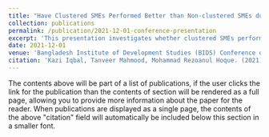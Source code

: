 ```yaml
---
title: "Have Clustered SMEs Performed Better than Non-clustered SMEs during the Pandemic in Bangladesh? Evidence from Three Rounds of Worker-Linked Enterprise Surveys"
collection: publications
permalink: /publication/2021-12-01-conference-presentation
excerpt: 'This presentation investigates whether clustered SMEs performed better than non-clustered SMEs during the pandemic in Bangladesh, based on evidence from three rounds of worker-linked enterprise surveys.'
date: 2021-12-01
venue: 'Bangladesh Institute of Development Studies (BIDS) Conference on Development (ABCD)'
citation: 'Kazi Iqbal, Tanveer Mahmood, Mohammad Rezoanul Hoque. (2021). "Have Clustered SMEs Performed Better than Non-clustered SMEs during the Pandemic in Bangladesh? Evidence from Three Rounds of Worker-Linked Enterprise Surveys." Presented at the annual Bangladesh Institute of Development Studies (BIDS) Conference on Development (ABCD).'
---
```


The contents above will be part of a list of publications, if the user clicks the link for the publication than the contents of section will be rendered as a full page, allowing you to provide more information about the paper for the reader. When publications are displayed as a single page, the contents of the above "citation" field will automatically be included below this section in a smaller font.